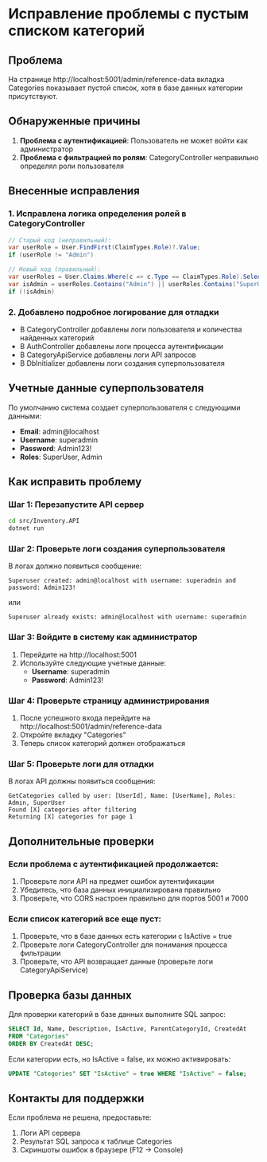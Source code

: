 # Исправление проблемы с пустым списком категорий

## Проблема
На странице http://localhost:5001/admin/reference-data вкладка Categories показывает пустой список, хотя в базе данных категории присутствуют.

## Обнаруженные причины
1. **Проблема с аутентификацией**: Пользователь не может войти как администратор
2. **Проблема с фильтрацией по ролям**: CategoryController неправильно определял роли пользователя

## Внесенные исправления

### 1. Исправлена логика определения ролей в CategoryController
```csharp
// Старый код (неправильный):
var userRole = User.FindFirst(ClaimTypes.Role)?.Value;
if (userRole != "Admin")

// Новый код (правильный):
var userRoles = User.Claims.Where(c => c.Type == ClaimTypes.Role).Select(c => c.Value).ToList();
var isAdmin = userRoles.Contains("Admin") || userRoles.Contains("SuperUser");
if (!isAdmin)
```

### 2. Добавлено подробное логирование для отладки
- В CategoryController добавлены логи пользователя и количества найденных категорий
- В AuthController добавлены логи процесса аутентификации
- В CategoryApiService добавлены логи API запросов
- В DbInitializer добавлены логи создания суперпользователя

## Учетные данные суперпользователя
По умолчанию система создает суперпользователя с следующими данными:
- **Email**: admin@localhost
- **Username**: superadmin
- **Password**: Admin123!
- **Roles**: SuperUser, Admin

## Как исправить проблему

### Шаг 1: Перезапустите API сервер
```bash
cd src/Inventory.API
dotnet run
```

### Шаг 2: Проверьте логи создания суперпользователя
В логах должно появиться сообщение:
```
Superuser created: admin@localhost with username: superadmin and password: Admin123!
```
или
```
Superuser already exists: admin@localhost with username: superadmin
```

### Шаг 3: Войдите в систему как администратор
1. Перейдите на http://localhost:5001
2. Используйте следующие учетные данные:
   - **Username**: superadmin
   - **Password**: Admin123!

### Шаг 4: Проверьте страницу администрирования
1. После успешного входа перейдите на http://localhost:5001/admin/reference-data
2. Откройте вкладку "Categories"
3. Теперь список категорий должен отображаться

### Шаг 5: Проверьте логи для отладки
В логах API должны появиться сообщения:
```
GetCategories called by user: [UserId], Name: [UserName], Roles: Admin, SuperUser
Found [X] categories after filtering
Returning [X] categories for page 1
```

## Дополнительные проверки

### Если проблема с аутентификацией продолжается:
1. Проверьте логи API на предмет ошибок аутентификации
2. Убедитесь, что база данных инициализирована правильно
3. Проверьте, что CORS настроен правильно для портов 5001 и 7000

### Если список категорий все еще пуст:
1. Проверьте, что в базе данных есть категории с IsActive = true
2. Проверьте логи CategoryController для понимания процесса фильтрации
3. Проверьте, что API возвращает данные (проверьте логи CategoryApiService)

## Проверка базы данных
Для проверки категорий в базе данных выполните SQL запрос:
```sql
SELECT Id, Name, Description, IsActive, ParentCategoryId, CreatedAt 
FROM "Categories" 
ORDER BY CreatedAt DESC;
```

Если категории есть, но IsActive = false, их можно активировать:
```sql
UPDATE "Categories" SET "IsActive" = true WHERE "IsActive" = false;
```

## Контакты для поддержки
Если проблема не решена, предоставьте:
1. Логи API сервера
2. Результат SQL запроса к таблице Categories
3. Скриншоты ошибок в браузере (F12 -> Console)
